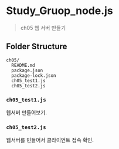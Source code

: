 # Study_Gruop_node.js

> ch05 웹 서버 만들기

## Folder Structure

```
ch05/
  README.md
  package.json
  package-lock.json
  ch05_test1.js
  ch05_test2.js
```

### `ch05_test1.js`
웹서버 만들어보기.

### `ch05_test2.js`
웹서버를 민들어서 클라이언트 접속 확인.